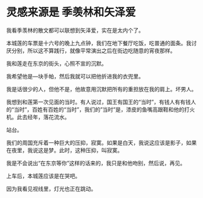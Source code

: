 # 灵感来源是 季羡林和矢泽爱

我看季羡林的散文都可以联想到矢泽爱，实在是太内个了。

本城莲的车票是十六号的晚上九点钟，我们在地下餐厅吃饭，吃普通的面条。我讨厌分别，所以这不算践行，就像平常演出之后在街边吃随意的宵夜那样。

我和莲走在东京的街头，心照不宣的沉默。

我希望他是—块手帕，然后我就可以把他折进我的衣兜里。

我是话很少的人，但他不是，他故意用沉默把所有的重担放在我的肩上。坏男人。

我想到和莲第一次见面的当时。有人说过，国王有国王的“当时”，有钱人有有钱人的“当时”，百姓有百姓的“当时”，我们的”当时”是，漆皮的鱼嘴高跟鞋和他的打火机。此去经年，落花流水。

站台。

我们的周国充斥着一种巨大的压抑，寂寞。如果是白天，我说这应该是影子，如果在夜里，我说这是梦。此时，这种压抑，叫寂寞。

我是不会说出“在东京等你”这样的话来的，我只是和他吻别，然后说，再见。

上车后，本城莲应该是在哭吧。

因为我看见视线里，灯光也正在跳动。
